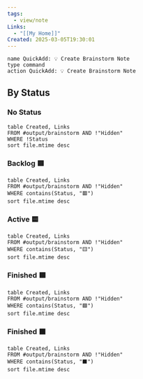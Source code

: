 ```yaml
---
tags:
  - view/note
Links:
  - "[[My Home]]"
Created: 2025-03-05T19:30:01
---
```


```button
name QuickAdd: 💡 Create Brainstorm Note
type command
action QuickAdd: 💡 Create Brainstorm Note
```

## By Status

### No Status

```dataview
table Created, Links
FROM #output/brainstorm AND !"Hidden"
WHERE !Status
sort file.mtime desc
```

### Backlog 🟥

```dataview
table Created, Links
FROM #output/brainstorm AND !"Hidden"
WHERE contains(Status, "🟥")
sort file.mtime desc
```

### Active 🟨

```dataview
table Created, Links
FROM #output/brainstorm AND !"Hidden"
WHERE contains(Status, "🟨")
sort file.mtime desc
```

### Finished 🟩

```dataview
table Created, Links
FROM #output/brainstorm AND !"Hidden"
WHERE contains(Status, "🟩")
sort file.mtime desc
```

### Finished ⬛️

```dataview
table Created, Links
FROM #output/brainstorm AND !"Hidden"
WHERE contains(Status, "⬛️")
sort file.mtime desc
```
